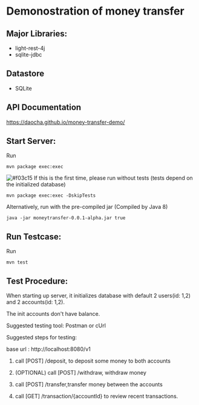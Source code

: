 # Demonostration of money transfer


## Major Libraries:

- light-rest-4j
- sqlite-jdbc


## Datastore
- SQLite


## API Documentation
https://daocha.github.io/money-transfer-demo/



## Start Server: 

Run 
```
mvn package exec:exec
```

 ![#f03c15](https://placehold.it/15/f03c15/000000?text=+) If this is the first time, please run without tests (tests depend on the initialized database)

```
mvn package exec:exec -DskipTests
```

Alternatively, run with the pre-compiled jar (Compiled by Java 8)
```
java -jar moneytransfer-0.0.1-alpha.jar true
```


## Run Testcase:
Run
```
mvn test
```


## Test Procedure:

When starting up server, it initializes database with default 2 users(id: 1,2) and 2 accounts(id: 1,2).

The init accounts don't have balance.

Suggested testing tool: Postman or cUrl

Suggested steps for testing:

base url : http://localhost:8080/v1

1) call [POST] /deposit, to deposit some money to both accounts

2) (OPTIONAL) call [POST] /withdraw, withdraw money

3) call [POST] /transfer,transfer money between the accounts

4) call [GET] /transaction/{accountId} to review recent transactions.
